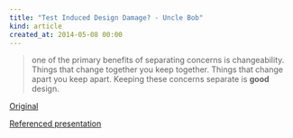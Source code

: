 ```yaml
---
title: "Test Induced Design Damage? - Uncle Bob"
kind: article
created_at: 2014-05-08 00:00
---
```


> one of the primary benefits of separating concerns is changeability.  Things that change together you keep together. Things that change apart you keep apart.  Keeping these concerns separate is __good__ design.

[Original](http://blog.8thlight.com/uncle-bob/2014/05/01/Design-Damage.html)

[Referenced presentation](https://www.youtube.com/watch?v=tg5RFeSfBM4)
